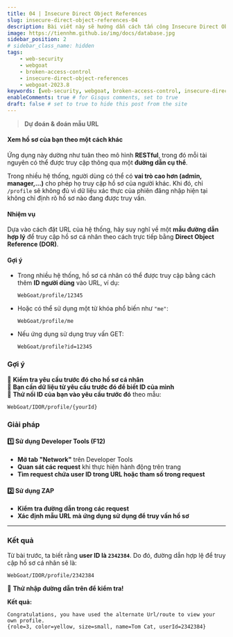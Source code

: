 ```yaml
---
title: 04 | Insecure Direct Object References
slug: insecure-direct-object-references-04
description: Bài viết này sẽ hướng dẫn cách tấn công Insecure Direct Object References trên WebGoat 2023.8
image: https://tiennhm.github.io/img/docs/database.jpg
sidebar_position: 2
# sidebar_class_name: hidden
tags: 
    - web-security
    - webgoat
    - broken-access-control
    - insecure-direct-object-references
    - webgoat-2023.8
keywords: [web-security, webgoat, broken-access-control, insecure-direct-object-references, webgoat-2023.8]
enableComments: true # for Gisqus comments, set to true
draft: false # set to true to hide this post from the site
---
```


> **Dự đoán & đoán mẫu URL**  

#### **Xem hồ sơ của bạn theo một cách khác**  
Ứng dụng này dường như tuân theo mô hình **RESTful**, trong đó mỗi tài nguyên có thể được truy cập thông qua một **đường dẫn cụ thể**.  

Trong nhiều hệ thống, người dùng có thể có **vai trò cao hơn (admin, manager,...)** cho phép họ truy cập hồ sơ của người khác. Khi đó, chỉ `/profile` sẽ không đủ vì dữ liệu xác thực của phiên đăng nhập hiện tại không chỉ định rõ hồ sơ nào đang được truy vấn.  

#### **Nhiệm vụ**  
Dựa vào cách đặt URL của hệ thống, hãy suy nghĩ về một **mẫu đường dẫn hợp lý** để truy cập hồ sơ cá nhân theo cách trực tiếp bằng **Direct Object Reference (DOR)**.  

#### **Gợi ý**  
- Trong nhiều hệ thống, hồ sơ cá nhân có thể được truy cập bằng cách thêm **ID người dùng** vào URL, ví dụ:  
  ```
  WebGoat/profile/12345
  ```
- Hoặc có thể sử dụng một từ khóa phổ biến như `"me"`:  
  ```
  WebGoat/profile/me
  ```
- Nếu ứng dụng sử dụng truy vấn GET:  
  ```
  WebGoat/profile?id=12345
  ```

### **Gợi ý**  
🔹 **Kiểm tra yêu cầu trước đó cho hồ sơ cá nhân**  
🔹 **Bạn cần dữ liệu từ yêu cầu trước đó để biết ID của mình**  
🔹 **Thử nối ID của bạn vào yêu cầu trước đó** theo mẫu:  
```plaintext
WebGoat/IDOR/profile/{yourId}
```

### **Giải pháp**  
#### **1️⃣ Sử dụng Developer Tools (F12)**
- **Mở tab "Network"** trên Developer Tools  
- **Quan sát các request** khi thực hiện hành động trên trang  
- **Tìm request chứa user ID trong URL hoặc tham số trong request**  

#### **2️⃣ Sử dụng ZAP**
- **Kiểm tra đường dẫn trong các request**  
- **Xác định mẫu URL mà ứng dụng sử dụng để truy vấn hồ sơ**  

---

### **Kết quả**
Từ bài trước, ta biết rằng **user ID là `2342384`**. Do đó, đường dẫn hợp lệ để truy cập hồ sơ cá nhân sẽ là:  

```plaintext
WebGoat/IDOR/profile/2342384
```  

🚀 **Thử nhập đường dẫn trên để kiểm tra!**

**Kết quả:**
```plaintext
Congratulations, you have used the alternate Url/route to view your own profile.
{role=3, color=yellow, size=small, name=Tom Cat, userId=2342384}
```